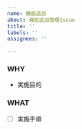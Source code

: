```yaml
---
name: 機能追加
about: 機能追加管理Issue
title: ''
labels: ''
assignees: ''

---
```


### WHY
- 実施目的

### WHAT
- [ ] 実施手順
